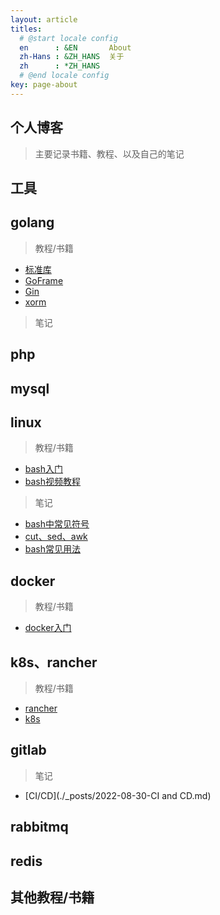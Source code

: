 ```yaml
---
layout: article
titles:
  # @start locale config
  en      : &EN       About
  zh-Hans : &ZH_HANS  关于
  zh      : *ZH_HANS
  # @end locale config
key: page-about
---
```



## 个人博客

> 主要记录书籍、教程、以及自己的笔记

## 工具

## golang

> 教程/书籍
- [标准库](https://studygolang.com/pkgdoc)
- [GoFrame](https://goframe.org/display/gf)
- [Gin](https://www.topgoer.com/gin%E6%A1%86%E6%9E%B6/%E7%AE%80%E4%BB%8B.html)
- [xorm](http://xorm.topgoer.com/)

> 笔记

## php

## mysql

## linux
> 教程/书籍
- [bash入门](https://wangdoc.com/bash/)
- [bash视频教程](https://www.bilibili.com/video/BV1bA411i7hR?p=1)

> 笔记
- [bash中常见符号](./_posts/2021-05-20-bash中常见符号.md)
- [cut、sed、awk](./_posts/2021-05-21-cut、sed、awk.md)
- [bash常见用法](./_posts/2022-07-21-bash常见用法.md)

## docker
> 教程/书籍
- [docker入门](https://www.runoob.com/docker/docker-tutorial.html)

## k8s、rancher
> 教程/书籍
- [rancher](https://docs.rancher.cn/docs/rancher2.5/quick-start-guide/_index/)
- [k8s](https://kuboard.cn/learning/)

## gitlab
> 笔记
- [CI/CD](./_posts/2022-08-30-CI and CD.md)

## rabbitmq

## redis


## 其他教程/书籍




